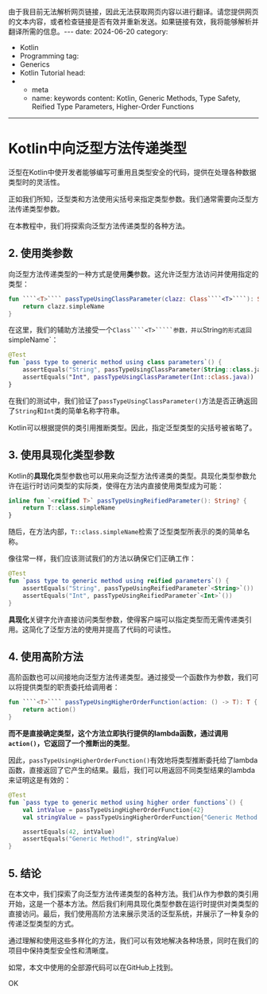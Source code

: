由于我目前无法解析网页链接，因此无法获取网页内容以进行翻译。请您提供网页的文本内容，或者检查链接是否有效并重新发送。如果链接有效，我将能够解析并翻译所需的信息。---
date: 2024-06-20
category:
  - Kotlin
  - Programming
tag:
  - Generics
  - Kotlin Tutorial
head:
  - - meta
    - name: keywords
      content: Kotlin, Generic Methods, Type Safety, Reified Type Parameters, Higher-Order Functions
---

# Kotlin中向泛型方法传递类型

泛型在Kotlin中使开发者能够编写可重用且类型安全的代码，提供在处理各种数据类型时的灵活性。

正如我们所知，泛型类和方法使用尖括号来指定类型参数。我们通常需要向泛型方法传递类型参数。

在本教程中，我们将探索向泛型方法传递类型的各种方法。

## 2. 使用类参数

向泛型方法传递类型的一种方式是使用**类**参数。这允许泛型方法访问并使用指定的类型：

```kotlin
fun ````<T>```` passTypeUsingClassParameter(clazz: Class````<T>````): String {
    return clazz.simpleName
}
```

在这里，我们的辅助方法接受一个`Class````<T>`````参数，并以`String`的形式返回`simpleName`：

```kotlin
@Test
fun `pass type to generic method using class parameters`() {
    assertEquals("String", passTypeUsingClassParameter(String::class.java))
    assertEquals("Int", passTypeUsingClassParameter(Int::class.java))
}
```

在我们的测试中，我们验证了`passTypeUsingClassParameter()`方法是否正确返回了`String`和`Int`类的简单名称字符串。

Kotlin可以根据提供的类引用推断类型。因此，指定泛型类型的尖括号被省略了。

## 3. 使用具现化类型参数

Kotlin的**具现化**类型参数也可以用来向泛型方法传递类的类型。具现化类型参数允许在运行时访问类型的实际类，使得在方法内直接使用类型成为可能：

```kotlin
inline fun `<reified T>` passTypeUsingReifiedParameter(): String? {
    return T::class.simpleName
}
```

随后，在方法内部，`T::class.simpleName`检索了泛型类型所表示的类的简单名称。

像往常一样，我们应该测试我们的方法以确保它们正确工作：

```kotlin
@Test
fun `pass type to generic method using reified parameters`() {
    assertEquals("String", passTypeUsingReifiedParameter`<String>`())
    assertEquals("Int", passTypeUsingReifiedParameter`<Int>`())
}
```

**具现化**关键字允许直接访问类型参数，使得客户端可以指定类型而无需传递类引用。这简化了泛型方法的使用并提高了代码的可读性。

## 4. 使用高阶方法

高阶函数也可以间接地向泛型方法传递类型。通过接受一个函数作为参数，我们可以将提供类型的职责委托给调用者：

```kotlin
fun ````<T>```` passTypeUsingHigherOrderFunction(action: () -> T): T {
    return action()
}
```

**而不是直接确定类型，这个方法立即执行提供的lambda函数，通过调用`action()`，它返回了一个推断出的类型**。

因此，`passTypeUsingHigherOrderFunction()`有效地将类型推断委托给了lambda函数，直接返回了它产生的结果。最后，我们可以用返回不同类型结果的lambda来证明这是有效的：

```kotlin
@Test
fun `pass type to generic method using higher order functions`() {
    val intValue = passTypeUsingHigherOrderFunction{42}
    val stringValue = passTypeUsingHigherOrderFunction{"Generic Method!"}

    assertEquals(42, intValue)
    assertEquals("Generic Method!", stringValue)
}
```

## 5. 结论

在本文中，我们探索了向泛型方法传递类型的各种方法。我们从作为参数的类引用开始，这是一个基本方法。然后我们利用具现化类型参数在运行时提供对类类型的直接访问。最后，我们使用高阶方法来展示灵活的泛型系统，并展示了一种复杂的传递泛型类型的方式。

通过理解和使用这些多样化的方法，我们可以有效地解决各种场景，同时在我们的项目中保持类型安全性和清晰度。

如常，本文中使用的全部源代码可以在GitHub上找到。

OK